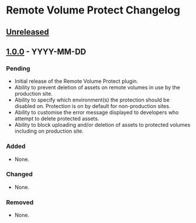 # Remote Volume Protect Changelog

## [Unreleased]

## [1.0.0] - YYYY-MM-DD

### Pending

* Initial release of the Remote Volume Protect plugin.
* Ability to prevent deletion of assets on remote volumes in use by the production site.
* Ability to specify which environment(s) the protection should be disabled on. Protection is on by default for non-production sites.
* Ability to customise the error message displayed to developers who attempt to delete protected assets.
* Ability to block uploading and/or deletion of assets to protected volumes including on production site.

### Added

- None.

### Changed

- None.

### Removed

- None.

[Unreleased]: https://github.com/WilliamIsted/craft-remote-volume-protect/compare/v1.0.0...HEAD
[1.0.0]: https://github.com/WilliamIsted/craft-remote-volume-protect/releases/tag/v1.0.0